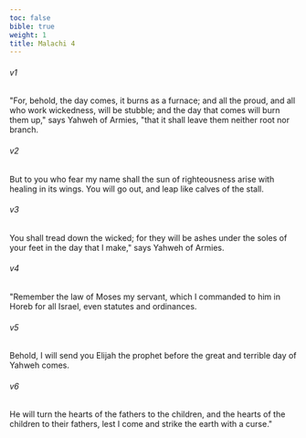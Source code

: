 ```yaml
---
toc: false
bible: true
weight: 1
title: Malachi 4
---
```




###### v1 
"For, behold, the day comes, it burns as a furnace; and all the proud, and all who work wickedness, will be stubble; and the day that comes will burn them up," says Yahweh of Armies, "that it shall leave them neither root nor branch. 

###### v2 
But to you who fear my name shall the sun of righteousness arise with healing in its wings. You will go out, and leap like calves of the stall. 

###### v3 
You shall tread down the wicked; for they will be ashes under the soles of your feet in the day that I make," says Yahweh of Armies. 

###### v4 
"Remember the law of Moses my servant, which I commanded to him in Horeb for all Israel, even statutes and ordinances. 

###### v5 
Behold, I will send you Elijah the prophet before the great and terrible day of Yahweh comes. 

###### v6 
He will turn the hearts of the fathers to the children, and the hearts of the children to their fathers, lest I come and strike the earth with a curse."
